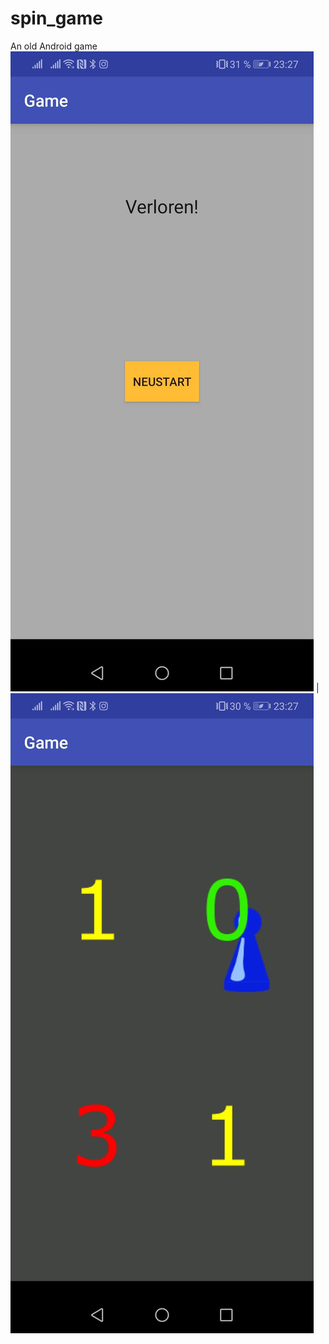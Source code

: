 # spin_game
An old Android game
![Screenshot2](https://github.com/mhauer-data/spin_game/blob/master/images/Screenshot_2.jpg) | ![Screenshot1](https://github.com/mhauer-data/spin_game/blob/master/images/Screenshot_1.jpg)
